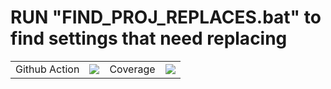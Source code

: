 # RUN "FIND_PROJ_REPLACES.bat" to find settings that need replacing


<table>
    <tr>
        <td>Github Action</td>
        <td><img src='https://github.com/ericziethen/ez-m3u8-creator/workflows/CI/badge.svg'></td>
        <td>Coverage</td>
        <td><img src='https://codecov.io/gh/ericziethen/ez-m3u8-creator/branch/master/graph/badge.svg'></td>
    </tr>
</table>

